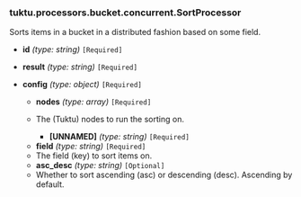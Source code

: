 ### tuktu.processors.bucket.concurrent.SortProcessor
Sorts items in a bucket in a distributed fashion based on some field.

  * **id** *(type: string)* `[Required]`

  * **result** *(type: string)* `[Required]`

  * **config** *(type: object)* `[Required]`

    * **nodes** *(type: array)* `[Required]`
    - The (Tuktu) nodes to run the sorting on.
 
      * **[UNNAMED]** *(type: string)* `[Required]`

    * **field** *(type: string)* `[Required]`
    - The field (key) to sort items on.
 
    * **asc_desc** *(type: string)* `[Optional]`
    - Whether to sort ascending (asc) or descending (desc). Ascending by default.
 

